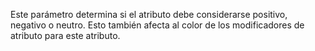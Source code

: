 Este parámetro determina si el atributo debe considerarse positivo, negativo o neutro.
Esto también afecta al color de los modificadores de atributo para este atributo.